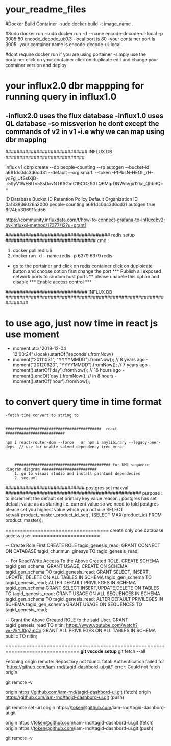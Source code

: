 # your_readme_files
#Docker Build Container
  -sudo docker build -t image_name .

#Sudo docker run 
  -sudo docker run -d --name encode-decode-ui-local -p 3005:80 encode_decode_ui:0.3 
  -local port is 80
  -your container port is 3005
  -your container name is encode-decode-ui-local
  
#dont require docker run if you are using portainer
  -simply use the portainer click on your container click on duplicate edit and change your container version and deploy
  
 
# your influx2.0 dbr mappping for running query in influx1.0
  -influx2.0 uses the flux database
  -influx1.0 uses QL database
  -so missverion he dont except the commands of v2 in v1
  -i.e why we can map using dbr mapping
  -

############################# INFLUX DB ############################

influx v1 dbrp create --db people-counting --rp autogen --bucket-id a681dc0dc3d6dd31 --default --org smarti --token -PfPbsN-HEOL_rH-ydFg_UfSslXjD-ir59yV1WEBITv5SsDovNTK9GmC19CGZ93TQ6MqrDNWoVgx12kc_Qhb9Q==



ID                      Database        Bucket ID               Retention Policy        Default Organization ID
0a133836026a2000        people-counting a681dc0dc3d6dd31        autogen                 true    6f74bb30691fdd56



https://community.influxdata.com/t/how-to-connect-grafana-to-influxdbv2-by-influxql-method/17377/12?u=grant1


##################################### redis setup   ################################
 cmd :
  1. docker pull redis:6
  2. docker run -d --name redis -p 6379:6379 redis
  
 - go to the portainer and click on redis container click on duploicate button and choose option first change the port 
 *** Publish all exposed network ports to random host ports ** please unabele this option and disable *** Enable access control  ***
 









############################# INFLUX DB ################################################################

# to use ago, just now time in react js use moment 
  - moment.utc("2019-12-04 12:00:24").local().startOf('seconds').fromNow()
  - moment("20111031", "YYYYMMDD").fromNow(); // 8 years ago
  -moment("20120620", "YYYYMMDD").fromNow(); // 7 years ago
  -moment().startOf('day').fromNow();        // 16 hours ago
  -moment().endOf('day').fromNow();          // in 8 hours
  -moment().startOf('hour').fromNow();  
  
  
  # to convert query time in time format  
    -fetch time convert to string to 
    
    
    ##########################################  react ##########################
    
    npm i react-router-dom --force   or npm i anylibirary --legacy-peer-deps  // use for unable salved dependency tree error
    
    
    
        ########################################## for UML sequence diagram diagram ########################
        1. go to visual studio and install palntuml dependecies
        2. seq.uml
   
############################ postgres set maxval ################################################
purpose : to increment the default set primary key value 
reason : postgres has set default value as as starting i.e. current value so we need to told postgres please set you highest value which you not use
SELECT setval('product_master_product_id_seq',
    (SELECT MAX(product_id) FROM product_master));
    
    
=================================== create only one database access user =======================

-- Create Role First
CREATE ROLE tagid_genesis_read;
GRANT CONNECT ON DATABASE tagid_chunmun_ginesys TO tagid_genesis_read;

-- For Read/Write Access To the Above Created ROLE.
CREATE SCHEMA tagid_gen_schema;
GRANT USAGE, CREATE ON SCHEMA tagid_gen_schema TO tagid_genesis_read;
GRANT SELECT, INSERT, UPDATE, DELETE ON ALL TABLES IN SCHEMA tagid_gen_schema TO tagid_genesis_read;
ALTER DEFAULT PRIVILEGES IN SCHEMA tagid_gen_schema GRANT SELECT,INSERT,UPDATE,DELETE ON TABLES TO tagid_genesis_read;
GRANT USAGE ON ALL SEQUENCES IN SCHEMA tagid_gen_schema TO tagid_genesis_read;
ALTER DEFAULT PRIVILEGES IN SCHEMA tagid_gen_schema GRANT USAGE ON SEQUENCES TO tagid_genesis_read;


-- Grant the Above Created ROLE to the said User.
GRANT tagid_genesis_read TO nitin;
https://www.youtube.com/watch?v=-2kYJ0gZmCo
GRANT ALL PRIVILEGES ON ALL TABLES IN SCHEMA public TO nitin;

===============================================================================
**git vscode setup**
git fetch --all

Fetching origin
remote: Repository not found.
fatal: Authentication failed for 'https://github.com/iam-rnd/tagid-dashbord-ui.git/'
error: Could not fetch origin


git remote -v

origin  https://github.com/iam-rnd/tagid-dashbord-ui.git (fetch)
origin  https://github.com/iam-rnd/tagid-dashbord-ui.git (push)


git remote set-url origin https://token@github.com/iam-rnd/tagid-dashbord-ui.git

origin  https://token@github.com/iam-rnd/tagid-dashbord-ui.git (fetch)
origin  https://token@github.com/iam-rnd/tagid-dashbord-ui.git (push)

git remote -v

